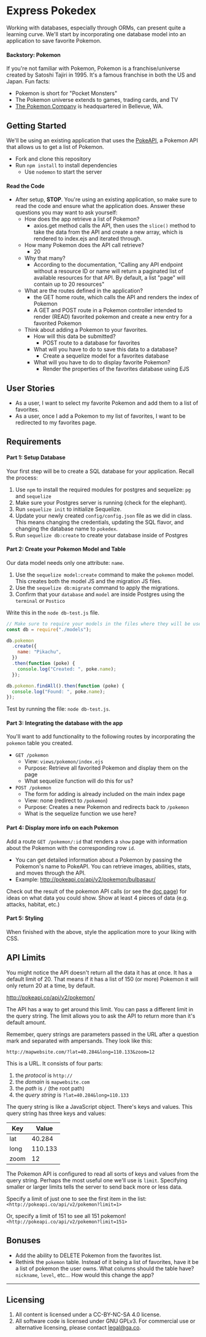 # Express Pokedex

Working with databases, especially through ORMs, can present quite a learning curve. We'll start by incorporating one database model into an application to save favorite Pokemon.

#### Backstory: Pokemon

If you're not familiar with Pokemon, Pokemon is a franchise/universe created by Satoshi Tajiri in 1995. It's a famous franchise in both the US and Japan. Fun facts:

- Pokemon is short for "Pocket Monsters"
- The Pokemon universe extends to games, trading cards, and TV
- [The Pokemon Company](https://en.wikipedia.org/wiki/The_Pok%C3%A9mon_Company) is headquartered in Bellevue, WA.

## Getting Started

We'll be using an existing application that uses the [PokeAPI](http://pokeapi.co/), a Pokemon API that allows us to get a list of Pokemon.

- Fork and clone this repository
- Run `npm install` to install dependencies
  - Use `nodemon` to start the server

#### Read the Code

- After setup, **STOP**. You're using an existing application, so make sure to read the code and ensure what the application does. Answer these questions you may want to ask yourself:
  - How does the app retrieve a list of Pokemon?
    - axios.get method calls the API, then uses the `slice()` method to take the data from the API and create a new array, which is rendered to index.ejs and iterated through.
  - How many Pokemon does the API call retrieve? 
    - 20
  - Why that many?
    - According to the documentation, "Calling any API endpoint without a resource ID or name will return a paginated list of available resources for that API. By default, a list "page" will contain up to 20 resources"
  - What are the routes defined in the application?
    - the GET home route, which calls the API and renders the index of Pokemon
    - A GET and POST route in a Pokemon controller intended to render (READ) favorited pokemon and create a new entry for a favorited Pokemon
  - Think about adding a Pokemon to your favorites.
    - How will this data be submitted?
      - POST route to a database for favorites
    - What will you have to do to save this data to a database?
      - Create a sequelize model for a favorites database
    - What will you have to do to display favorite Pokemon?
      - Render the properties of the favorites database using EJS

## User Stories

- As a user, I want to select my favorite Pokemon and add them to a list of favorites.
- As a user, once I add a Pokemon to my list of favorites, I want to be redirected to my favorites page.

## Requirements

#### Part 1: Setup Database

Your first step will be to create a SQL database for your application. Recall the process:

1. Use `npm` to install the required modules for postgres and sequelize: `pg` and `sequelize`
2. Make sure your Postgres server is running (check for the elephant).
3. Run `sequelize init` to initialize Sequelize.
4. Update your newly created `config/config.json` file as we did in class. This means changing the credentials, updating the SQL flavor, and changing the database name to `pokedex`.
5. Run `sequelize db:create` to create your database inside of Postgres

#### Part 2: Create your Pokemon Model and Table

Our data model needs only one attribute: `name`.

1. Use the `sequelize model:create` command to make the `pokemon` model. This creates both the model JS and the migration JS files.
2. Use the `sequelize db:migrate` command to apply the migrations.
3. Confirm that your `database` and `model` are inside Postgres using the `terminal` or `Postico`

Write this in the `node db-test.js` file.

```js
// Make sure to require your models in the files where they will be used.
const db = require("./models");

db.pokemon
  .create({
    name: "Pikachu",
  })
  .then(function (poke) {
    console.log("Created: ", poke.name);
  });

db.pokemon.findAll().then(function (poke) {
  console.log("Found: ", poke.name);
});
```

Test by running the file: `node db-test.js`.

#### Part 3: Integrating the database with the app

You'll want to add functionality to the following routes by incorporating the `pokemon` table you created.

- `GET /pokemon`
  - View: `views/pokemon/index.ejs`
  - Purpose: Retrieve all favorited Pokemon and display them on the page
  - What sequelize function will do this for us?
- `POST /pokemon`
  - The form for adding is already included on the main index page
  - View: none (redirect to `/pokemon`)
  - Purpose: Creates a new Pokemon and redirects back to `/pokemon`
  - What is the sequelize function we use here?

#### Part 4: Display more info on each Pokemon

Add a route `GET /pokemon/:id` that renders a `show` page with information about the Pokemon with the corresponding row `id`.

- You can get detailed information about a Pokemon by passing the Pokemon's name to PokeAPI. You can retrieve images, abilities, stats, and moves through the API.
- Example: http://pokeapi.co/api/v2/pokemon/bulbasaur/

Check out the result of the pokemon API calls (or see the [doc page](http://pokeapi.co/)) for ideas on what data you could show. Show at least 4 pieces of data (e.g. attacks, habitat, etc.)

#### Part 5: Styling

When finished with the above, style the application more to your liking with CSS.

## API Limits

You might notice the API doesn't return all the data it has at once. It has a
default limit of 20. That means if it has a list of 150 (or more) Pokemon it
will only return 20 at a time, by default.

<http://pokeapi.co/api/v2/pokemon/>

The API has a way to get around this limit. You can pass a different limit in
the query string. The limit allows you to ask the API to return more than it's
default amount.

Remember, query strings are parameters passed in the URL after a question mark
and separated with ampersands. They look like this:

```
http://mapwebsite.com/?lat=40.284&long=110.133&zoom=12
```

This is a URL. It consists of four parts:

1. the _protocol_ is `http://`
2. the _domain_ is `mapwebsite.com`
3. the _path_ is `/` (the root path)
4. the _query string_ is `?lat=40.284&long=110.133`

The query string is like a JavaScript object. There's keys and values.
This query string has three keys and values:

| Key  | Value   |
| ---- | ------- |
| lat  | 40.284  |
| long | 110.133 |
| zoom | 12      |

The Pokemon API is configured to read all sorts of keys and values from
the query string. Perhaps the most useful one we'll use is `limit`. Specifying
smaller or larger limits tells the server to send back more or less data.

Specify a limit of just one to see the first item in the list:
`<http://pokeapi.co/api/v2/pokemon?limit=1>`

Or, specify a limit of 151 to see all 151 pokemon!
`<http://pokeapi.co/api/v2/pokemon?limit=151>`

## Bonuses

- Add the ability to DELETE Pokemon from the favorites list.
- Rethink the `pokemon` table. Instead of it being a list of favorites, have it be a list of pokemon the user owns. What columns should the table have? `nickname`, `level`, etc... How would this change the app?

---

## Licensing

1. All content is licensed under a CC-BY-NC-SA 4.0 license.
2. All software code is licensed under GNU GPLv3. For commercial use or alternative licensing, please contact legal@ga.co.

